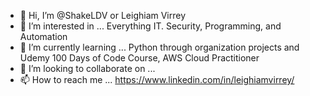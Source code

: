 - 👋 Hi, I’m @ShakeLDV or Leighiam Virrey
- 👀 I’m interested in ...
  Everything IT. Security, Programming, and Automation
- 🌱 I’m currently learning ...
  Python through organization projects and Udemy 100 Days of Code Course,
  AWS Cloud Practitioner
- 💞️ I’m looking to collaborate on ...
- 📫 How to reach me ...
  https://www.linkedin.com/in/leighiamvirrey/

<!---
ShakeLDV/ShakeLDV is a ✨ special ✨ repository because its `README.md` (this file) appears on your GitHub profile.
You can click the Preview link to take a look at your changes.
--->
